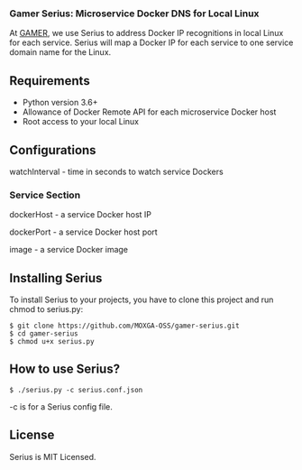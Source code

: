 ### Gamer Serius: Microservice Docker DNS for Local Linux 

At [GAMER](https://gamer.in.th), we use Serius to address Docker IP recognitions in local Linux for each service. Serius will map a Docker IP for each service to one service domain name for the Linux. 

## Requirements 

- Python version 3.6+
- Allowance of Docker Remote API for each microservice Docker host
- Root access to your local Linux

## Configurations 

watchInterval - time in seconds to watch service Dockers

### Service Section

dockerHost - a service Docker host IP

dockerPort - a service Docker host port

image - a service Docker image

## Installing Serius 

To install Serius to your projects, you have to clone this project and run chmod to serius.py:

```shell
$ git clone https://github.com/MOXGA-OSS/gamer-serius.git
$ cd gamer-serius
$ chmod u+x serius.py
```

## How to use Serius?

```shell
$ ./serius.py -c serius.conf.json
```

-c is for a Serius config file.

## License

Serius is MIT Licensed.
